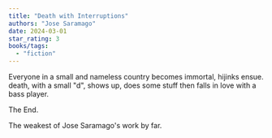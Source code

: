 ```yaml
---
title: "Death with Interruptions"
authors: "Jose Saramago"
date: 2024-03-01
star_rating: 3
books/tags:
  - "fiction"
---
```


Everyone in a small and nameless country becomes immortal, hijinks ensue. death,
with a small "d", shows up, does some stuff then falls in love with a bass
player.

The End.

The weakest of Jose Saramago's work by far.

<!--more-->
